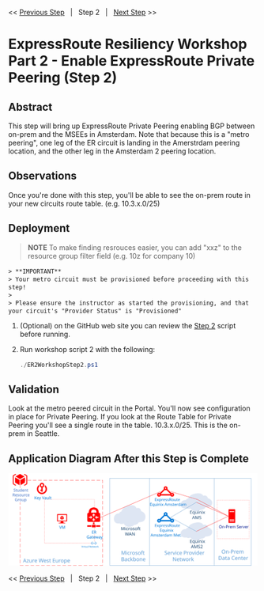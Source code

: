 << [Previous Step][Prev]&nbsp;&nbsp;&nbsp;|&nbsp;&nbsp;&nbsp;Step 2&nbsp;&nbsp;&nbsp;|&nbsp;&nbsp;&nbsp;[Next Step][Next] >>

# ExpressRoute Resiliency Workshop Part 2 - Enable ExpressRoute Private Peering (Step 2)

## Abstract

This step will bring up ExpressRoute Private Peering enabling BGP between on-prem and the MSEEs in Amsterdam. Note that because this is a "metro peering", one leg of the ER circuit is landing in the Amerstrdam peering location, and the other leg in the Amsterdam 2 peering location.

## Observations

Once you're done with this step, you'll be able to see the on-prem route in your new circuits route table. (e.g. 10.3.x.0/25)

## Deployment

> **NOTE**
> To make finding resrouces easier, you can add "xxz" to the resource group filter field (e.g. 10z for company 10)

    > **IMPORTANT**
    > Your metro circuit must be provisioned before proceeding with this step!
    >
    > Please ensure the instructor as started the provisioning, and that your circuit's "Provider Status" is "Provisioned"

1. (Optional) on the GitHub web site you can review the [Step 2][Step2] script before running.
2. Run workshop script 2 with the following:

    ```powershell
    ./ER2WorkshopStep2.ps1
    ```

## Validation

Look at the metro peered circuit in the Portal. You'll now see configuration in place for Private Peering. If you look at the Route Table for Private Peering you'll see a single route in the table. 10.3.x.0/25. This is the on-prem in Seattle.

## Application Diagram After this Step is Complete

[![1]][1]

<< [Previous Step][Prev]&nbsp;&nbsp;&nbsp;|&nbsp;&nbsp;&nbsp;Step 2&nbsp;&nbsp;&nbsp;|&nbsp;&nbsp;&nbsp;[Next Step][Next] >>

<!--Link References-->
[Prev]: ./ERRes2Step1.md
[Next]: ./ERRes2Step3.md
[Step2]: https://github.com/tracsman/vdcWorkshop/blob/main/ERResilience/Scripts/ER2WorkshopStep2.ps1

<!--Image References-->
[1]: ./Media/ERRes2Step2.svg "As built diagram of the environment after step 2"
